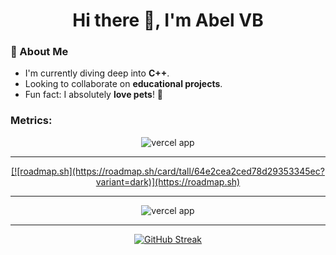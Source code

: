 <meta property="og:image" content="https://i.ibb.co/jR33T0w/abel8260-og-img.png" />

<h1 align="center">Hi there 👋, I'm Abel VB</h1>


### 🌱 About Me

- I'm currently diving deep into **C++**.
- Looking to collaborate on **educational projects**.
- Fun fact: I absolutely **love pets**! 🐾


### Metrics:

<p align="center">
    <img src="https://github-readme-stats.vercel.app/api/top-langs/?username=abel8260&theme=blue-green" alt="vercel app"/>
</p>

---

<p align="center">
    <a href="https://roadmap.sh">
      [![roadmap.sh](https://roadmap.sh/card/tall/64e2cea2ced78d29353345ec?variant=dark)](https://roadmap.sh)  
    </a>
</p>

---

<p align="center">
    <img src="https://github-readme-stats.vercel.app/api?username=abel8260&theme=blue-green" alt="vercel app"/>
</p>

---
<p align="center">
    <a href="https://github.com/abel8260">
        <img src="https://github-readme-streak-stats.herokuapp.com/?user=abel8260&theme=calm" alt="GitHub Streak"/>
    </a>
</p>
